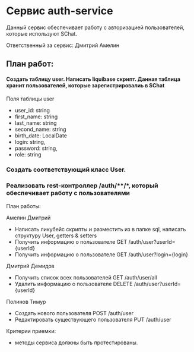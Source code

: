 # Сервис auth-service

Данный сервис обеспечивает работу с авторизацией пользователей, которые используют SChat.

Ответственный за сервис: Дмитрий Амелин

## План работ:

#### Создать таблицу user. Написать liquibase скрипт. Данная таблица хранит пользователей, которые зарегистрировалиь в SChat

Поля таблицы user

  * user_id: string
  * first_name: string
  * last_name: string
  * second_name: string
  * birth_date: LocalDate
  * login: string,
  * password: string,
  * role: string

### Создать соответствующий класс User.

### Реализовать rest-контроллер /auth/**/*, который обеспечивает работу с пользователями

План работы:

Амелин Дмитрий
- Написать ликубейс скрипты и разместить из в папке sql, написать структуру User, getters & setters
- Получить информацию о пользователе GET /auth/user?userId={userId}
- Получить информацию о пользователе GET /auth/user?login={login}

Дмитрий Демидов
- Получить список всех пользователей GET /auth/user/all
- Удалить информацию о пользователе DELETE /auth/user?userId={userId}

Полинов Тимур
- Создать нового пользователя POST /auth/user
- Редактировать существующего пользователя PUT /auth/user


Критерии приемки:
- методы сервиса должны быть протестированы.